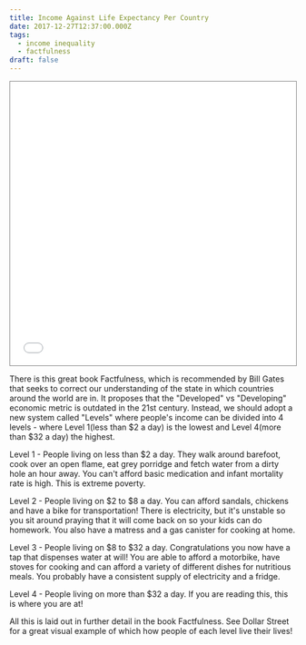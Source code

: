 ```yaml
---
title: Income Against Life Expectancy Per Country
date: 2017-12-27T12:37:00.000Z
tags:
  - income inequality
  - factfulness
draft: false
---
```

<div class="row"><iframe src="//www.gapminder.org/tools/?embedded=true#$chart-type=bubbles" style="width: 100%; height: 500px; margin: 0 0 0 0; border: 1px solid grey;" allowfullscreen></iframe></div>

There is this great book Factfulness, which is recommended by Bill Gates that seeks to correct our understanding of the state in which countries around the world are in. It proposes that the "Developed" vs "Developing" economic metric is outdated in the 21st century. Instead, we should adopt a new system called "Levels" where people's income can be divided into 4 levels - where Level 1(less than $2 a day) is the lowest and Level 4(more than $32 a day) the highest.



Level 1 - People living on less than $2 a day. They walk around barefoot, cook over an open flame, eat grey porridge and fetch water from a dirty hole an hour away. You can't afford basic medication and infant mortality rate is high. This is extreme poverty.



Level 2 - People living on $2 to $8 a day. You can afford sandals, chickens and have a bike for transportation! There is electricity, but it's unstable so you sit around praying that it will come back on so your kids can do homework. You also have a matress and a gas canister for cooking at home.



Level 3 - People living on $8 to $32 a day. Congratulations you now have a tap that dispenses water at will! You are able to afford a motorbike, have stoves for cooking and can afford a variety of different dishes for nutritious meals. You probably have a consistent supply of electricity and a fridge.



Level 4 - People living on more than $32 a day. If you are reading this, this is where you are at!



All this is laid out in further detail in the book Factfulness. See Dollar Street for a great visual example of which how people of each level live their lives!
